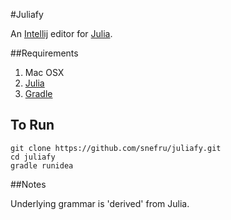 #Juliafy


An  [Intellij](https://www.jetbrains.com/) editor for [Julia](https://github.com/JuliaLang/julia).

##Requirements

1.  Mac OSX
2. [Julia](http://julialang.org/downloads/)
3. [Gradle](https://gradle.org)

## To Run
    git clone https://github.com/snefru/juliafy.git
    cd juliafy
    gradle runidea

##Notes

Underlying grammar is 'derived' from Julia.

